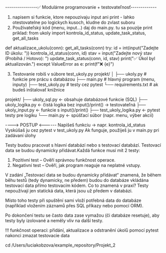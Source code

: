 ----------------✅ Modulárne programovanie + testovateľnosť-------------

1. napisem si funkcie, ktore nepouzivaju input ani print - lahko otestovatelne
po logickych kusoch, kludne do zvlast suboru
2. Používateľský kód (menu, input...) daj do main.py. tu sa pouzije print
priklad:
from ukoly import kontrola_id_status, update_task_status, get_all_tasks

def aktualizace_ukolu(conn):
    get_all_tasks(conn)
    try:
        id = int(input("Zadejte ID úkolu: "))
        kontrola_id_status(conn, id)
        stav = input("Zadejte nový stav (Probíhá / Hotovo): ")
        update_task_status(conn, id, stav)
        print("✅ Úkol byl aktualizován.")
    except ValueError as e:
        print(f"❌ {e}")

3. Testovanie robíš v súbore test_ukoly.py
projekt/
│
├── ukoly.py          # funkcie pre prácu s databázou
├── main.py           # hlavný program (menu, inputy)
├── test_ukoly.py     # testy cez pytest
└── requirements.txt  # ak budeš inštalovať knižnice

projekt/
├── ukoly_sql.py          ← obsahuje databázové funkcie (SQL)
├── ukoly_logika.py       ← čistá logika bez input()/print() → testovateľná
├── ukoly_input.py        ← funkcie s input()/print()
├── test_ukoly_logika.py  ← pytest testy pre logiku
└── main.py               ← spúšťací súbor (napr. menu, výber akcií)

----> POSTUP <------ 
Napíšeš funkciu → napr. kontrola_id_status
Vyskúšaš ju cez pytest v test_ukoly.py
Ak funguje, použiješ ju v main.py pri zadávaní úlohy


Testy budou pracovat s hlavní databází nebo s testovací databází. Testovací data se budou dynamicky přidávat.Každá funkce musí mít 2 testy: 
1. Pozitivní test – Ověří správnou funkčnost operace.
2. Negativní test – Ověří, jak program reaguje na neplatné vstupy.

V zadání „Testovací data se budou dynamicky přidávat“ znamená, že během běhu testů (tedy dynamicky, ne předem) budou do databáze vkládána testovací data přímo testovacím kódem.
Co to znamená v praxi?
Testy nepoužívají jen statická data, která jsou už předem v databázi.

Místo toho testy při spuštění sami vloží potřebná data do databáze (například vložením záznamů přes SQL příkazy nebo pomocí ORM).

Po dokončení testu se často data zase vymažou (či databáze resetuje), aby testy byly izolované a neměly vliv na další testy.

!!! funkčnost operací: přidání, aktualizace a odstranění úkolů pomocí pytest
nakonci zmazat testovacie data

cd /Users/luciakobzova/example_repository/Projekt_2